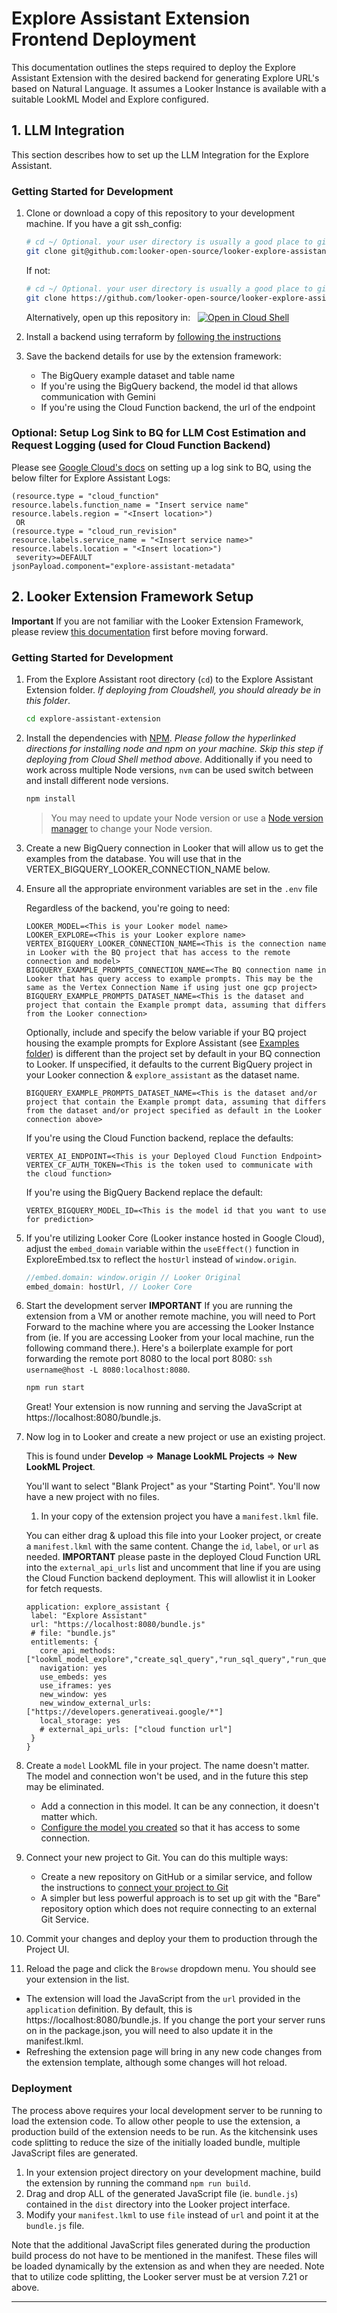 # Explore Assistant Extension Frontend Deployment
This documentation outlines the steps required to deploy the Explore Assistant Extension with the desired backend for generating Explore URL's based on Natural Language. It assumes a Looker Instance is available with a suitable LookML Model and Explore configured.

## 1. LLM Integration

This section describes how to set up the LLM Integration for the Explore Assistant.

### Getting Started for Development

1. Clone or download a copy of this repository to your development machine.
   If you have a git ssh_config:
   ```bash
   # cd ~/ Optional. your user directory is usually a good place to git clone to.
   git clone git@github.com:looker-open-source/looker-explore-assistant.git
   ```

   If not:
   ```bash
   # cd ~/ Optional. your user directory is usually a good place to git clone to.
   git clone https://github.com/looker-open-source/looker-explore-assistant.git
   ```
   Alternatively, open up this repository in: &nbsp;
   [![Open in Cloud Shell](https://gstatic.com/cloudssh/images/open-btn.svg)](https://shell.cloud.google.com/cloudshell/editor?cloudshell_git_repo=https://github.com/looker-open-source/looker-explore-assistant.git&cloudshell_workspace=explore-assistant-extension)

2. Install a backend using terraform by [following the instructions](../explore-assistant-backend/README.md)

3. Save the backend details for use by the extension framework:
   
   * The BigQuery example dataset and table name
   * If you're using the BigQuery backend, the model id that allows communication with Gemini
   * If you're using the Cloud Function backend, the url of the endpoint

### Optional: Setup Log Sink to BQ for LLM Cost Estimation and Request Logging (used for Cloud Function Backend)

Please see [Google Cloud's docs](https://cloud.google.com/logging/docs/export/configure_export_v2#creating_sink) on setting up a log sink to BQ, using the below filter for Explore Assistant Logs:

```
(resource.type = "cloud_function"
resource.labels.function_name = "Insert service name"
resource.labels.region = "<Insert location>")
 OR 
(resource.type = "cloud_run_revision"
resource.labels.service_name = "<Insert service name>"
resource.labels.location = "<Insert location>")
 severity>=DEFAULT
jsonPayload.component="explore-assistant-metadata"
```

## 2. Looker Extension Framework Setup
**Important** If you are not familiar with the Looker Extension Framework, please review [this documentation](https://developers.looker.com/extensions/overview/) first before moving forward.


### Getting Started for Development

1. From the Explore Assistant root directory (`cd`) to the Explore Assistant Extension folder. *If deploying from Cloudshell, you should already be in this folder*.

   ```bash
   cd explore-assistant-extension
   ```

1. Install the dependencies with [NPM](https://docs.npmjs.com/downloading-and-installing-node-js-and-npm). *Please follow the hyperlinked directions for installing node and npm on your machine. Skip this step if deploying from Cloud Shell method above.* Additionally if you need to work across multiple Node versions, `nvm` can be used switch between and install different node versions.

   ```bash
   npm install
   ```

   > You may need to update your Node version or use a [Node version manager](https://github.com/nvm-sh/nvm) to change your Node version.

2. Create a new BigQuery connection in Looker that will allow us to get the examples from the database. You will use that in the VERTEX_BIGQUERY_LOOKER_CONNECTION_NAME below.

3. Ensure all the appropriate environment variables are set in the `.env` file

   Regardless of the backend, you're going to need:

   ```
   LOOKER_MODEL=<This is your Looker model name>
   LOOKER_EXPLORE=<This is your Looker explore name>
   VERTEX_BIGQUERY_LOOKER_CONNECTION_NAME=<This is the connection name in Looker with the BQ project that has access to the remote connection and model>
   BIGQUERY_EXAMPLE_PROMPTS_CONNECTION_NAME=<The BQ connection name in Looker that has query access to example prompts. This may be the same as the Vertex Connection Name if using just one gcp project>
   BIGQUERY_EXAMPLE_PROMPTS_DATASET_NAME=<This is the dataset and project that contain the Example prompt data, assuming that differs from the Looker connection>
   ```

   Optionally, include and specify the below variable if your BQ project housing the example prompts for Explore Assistant (see [Examples folder](../explore-assistant-examples/README.md)) is different than the project set by default in your BQ connection to Looker. If unspecified, it defaults to the current BigQuery project in your Looker connection & `explore_assistant` as the dataset name.

   ```
   BIGQUERY_EXAMPLE_PROMPTS_DATASET_NAME=<This is the dataset and/or project that contain the Example prompt data, assuming that differs from the dataset and/or project specified as default in the Looker connection above>
   ```

   If you're using the Cloud Function backend, replace the defaults:

   ```
   VERTEX_AI_ENDPOINT=<This is your Deployed Cloud Function Endpoint>
   VERTEX_CF_AUTH_TOKEN=<This is the token used to communicate with the cloud function>
   ```

   If you're using the BigQuery Backend replace the default:

   ```
   VERTEX_BIGQUERY_MODEL_ID=<This is the model id that you want to use for prediction>
   ```

4. If you're utilizing Looker Core (Looker instance hosted in Google Cloud), adjust the `embed_domain` variable within the `useEffect()` function in ExploreEmbed.tsx to reflect the `hostUrl` instead of `window.origin`.

   ```typescript
   //embed.domain: window.origin // Looker Original
   embed_domain: hostUrl, // Looker Core
   ```

5. Start the development server
   **IMPORTANT** If you are running the extension from a VM or another remote machine, you will need to Port Forward to the machine where you are accessing the Looker Instance from (ie. If you are accessing Looker from your local machine, run the following command there.). Here's a boilerplate example for port forwarding the remote port 8080 to the local port 8080:
   `ssh username@host -L 8080:localhost:8080`.

   ```bash
   npm run start
   ```

   Great! Your extension is now running and serving the JavaScript at https://localhost:8080/bundle.js.

6. Now log in to Looker and create a new project or use an existing project.

   This is found under **Develop** => **Manage LookML Projects** => **New LookML Project**.

   You'll want to select "Blank Project" as your "Starting Point". You'll now have a new project with no files.

   1. In your copy of the extension project you have a `manifest.lkml` file.

   You can either drag & upload this file into your Looker project, or create a `manifest.lkml` with the same content. Change the `id`, `label`, or `url` as needed. 
   **IMPORTANT** please paste in the deployed Cloud Function URL into the `external_api_urls` list and uncomment that line if you are using the Cloud Function backend deployment. This will allowlist it in Looker for fetch requests.

   ```lookml
   application: explore_assistant {
    label: "Explore Assistant"
    url: "https://localhost:8080/bundle.js"
    # file: "bundle.js"
    entitlements: {
      core_api_methods: ["lookml_model_explore","create_sql_query","run_sql_query","run_query","create_query"]
      navigation: yes
      use_embeds: yes
      use_iframes: yes
      new_window: yes
      new_window_external_urls: ["https://developers.generativeai.google/*"]
      local_storage: yes
      # external_api_urls: ["cloud function url"]
    }
   }
   ```

7. Create a `model` LookML file in your project. The name doesn't matter. The model and connection won't be used, and in the future this step may be eliminated.

   - Add a connection in this model. It can be any connection, it doesn't matter which.
   - [Configure the model you created](https://docs.looker.com/data-modeling/getting-started/create-projects#configuring_a_model) so that it has access to some connection.

8. Connect your new project to Git. You can do this multiple ways:

   - Create a new repository on GitHub or a similar service, and follow the instructions to [connect your project to Git](https://docs.looker.com/data-modeling/getting-started/setting-up-git-connection)
   - A simpler but less powerful approach is to set up git with the "Bare" repository option which does not require connecting to an external Git Service.

9. Commit your changes and deploy your them to production through the Project UI.

10. Reload the page and click the `Browse` dropdown menu. You should see your extension in the list.
   - The extension will load the JavaScript from the `url` provided in the `application` definition. By default, this is https://localhost:8080/bundle.js. If you change the port your server runs on in the package.json, you will need to also update it in the manifest.lkml.
   - Refreshing the extension page will bring in any new code changes from the extension template, although some changes will hot reload.

### Deployment

The process above requires your local development server to be running to load the extension code. To allow other people to use the extension, a production build of the extension needs to be run. As the kitchensink uses code splitting to reduce the size of the initially loaded bundle, multiple JavaScript files are generated.

1. In your extension project directory on your development machine, build the extension by running the command `npm run build`.
1. Drag and drop ALL of the generated JavaScript file (ie. `bundle.js`) contained in the `dist` directory into the Looker project interface.
1. Modify your `manifest.lkml` to use `file` instead of `url` and point it at the `bundle.js` file.

Note that the additional JavaScript files generated during the production build process do not have to be mentioned in the manifest. These files will be loaded dynamically by the extension as and when they are needed. Note that to utilize code splitting, the Looker server must be at version 7.21 or above.

---